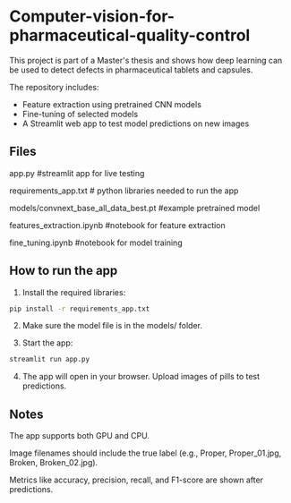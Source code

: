 # Computer-vision-for-pharmaceutical-quality-control

This project is part of a Master's thesis and shows how deep learning can be used to detect defects in pharmaceutical tablets and capsules.

The repository includes:
- Feature extraction using pretrained CNN models
- Fine-tuning of selected models
- A Streamlit web app to test model predictions on new images

## Files

app.py #streamlit app for live testing

requirements_app.txt # python libraries needed to run the app

models/convnext_base_all_data_best.pt #example pretrained model

features_extraction.ipynb #notebook for feature extraction

fine_tuning.ipynb #notebook for model training

## How to run the app

1. Install the required libraries:

```bash
pip install -r requirements_app.txt
```

2. Make sure the model file is in the models/ folder.

3. Start the app:

```bash
streamlit run app.py
```

4. The app will open in your browser. Upload images of pills to test predictions.

## Notes
The app supports both GPU and CPU.

Image filenames should include the true label (e.g., Proper, Proper_01.jpg, Broken, Broken_02.jpg).

Metrics like accuracy, precision, recall, and F1-score are shown after predictions.
